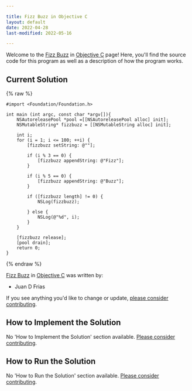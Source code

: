 ```yaml
---

title: Fizz Buzz in Objective C
layout: default
date: 2022-04-28
last-modified: 2022-05-16

---
```


Welcome to the [Fizz Buzz](https://sampleprograms.io/projects/fizz-buzz) in [Objective C](https://sampleprograms.io/languages/objective-c) page! Here, you'll find the source code for this program as well as a description of how the program works.

## Current Solution

{% raw %}

```objective c
#import <Foundation/Foundation.h>

int main (int argc, const char *argv[]){
    NSAutoreleasePool *pool =[[NSAutoreleasePool alloc] init];
    NSMutableString* fizzbuzz = [[NSMutableString alloc] init];

    int i;
    for (i = 1; i <= 100; ++i) {
        [fizzbuzz setString: @""];

        if (i % 3 == 0) {
            [fizzbuzz appendString: @"Fizz"];
        }

        if (i % 5 == 0) {
            [fizzbuzz appendString: @"Buzz"];
        }

        if ([fizzbuzz length] != 0) {
            NSLog(fizzbuzz);

        } else {
            NSLog(@"%d", i);
        }
    }

    [fizzbuzz release];
    [pool drain];
    return 0;
}
```

{% endraw %}

[Fizz Buzz](https://sampleprograms.io/projects/fizz-buzz) in [Objective C](https://sampleprograms.io/languages/objective-c) was written by:

- Juan D Frias

If you see anything you'd like to change or update, [please consider contributing](https://github.com/TheRenegadeCoder/sample-programs).

## How to Implement the Solution

No 'How to Implement the Solution' section available. [Please consider contributing](https://github.com/TheRenegadeCoder/sample-programs-website).

## How to Run the Solution

No 'How to Run the Solution' section available. [Please consider contributing](https://github.com/TheRenegadeCoder/sample-programs-website).